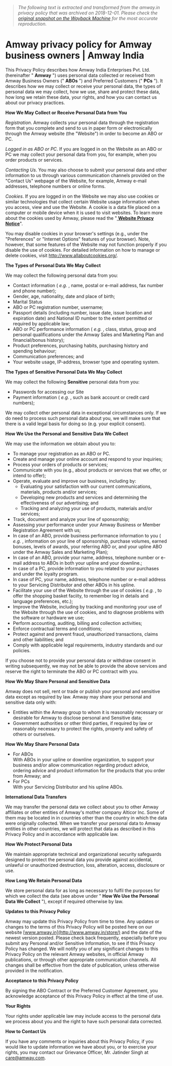 > *The following text is extracted and transformed from the amway.in privacy policy that was archived on 2018-12-01. Please check the [original snapshot on the Wayback Machine](https://web.archive.org/web/20181201061416id_/http%3A//www.amway.in/store/amway/en/INR/static-pages/abo-pc-privacy-policy) for the most accurate reproduction.*

# Amway privacy policy for Amway business owners | Amway India

This Privacy Policy describes how Amway India Enterprises Pvt. Ltd. (hereinafter " **Amway** ") uses personal data collected or received from Amway Business Owners (" **ABOs** ") and Preferred Customers (" **PCs** "). It describes how we may collect or receive your personal data, the types of personal data we may collect, how we use, share and protect these data, how long we retain these data, your rights, and how you can contact us about our privacy practices.

**How We May Collect or Receive Personal Data from You**

_Registration_. Amway collects your personal data through the registration form that you complete and send to us in paper form or electronically through the Amway website (the "Website") in order to become an ABO or PC.

_Logged in as ABO or PC_. If you are logged in on the Website as an ABO or PC we may collect your personal data from you, for example, when you order products or services.

_Contacting Us_. You may also choose to submit your personal data and other information to us through various communication channels provided on the "Contact Us" webpage of the Website, for example, Amway e-mail addresses, telephone numbers or online forms.

_Cookies_. If you are logged in on the Website we may also use cookies or similar technologies that collect certain Website usage information when you access, view and use the Website. A cookie is a data file placed on a computer or mobile device when it is used to visit websites. To learn more about the cookies used by Amway, please read the "[ **Website Privacy Notice**](http://www.amway.in/store/amway/en/INR/static-pages/privacyPolicy)".

You may disable cookies in your browser's settings (e.g., under the "Preferences" or "Internet Options" features of your browser). Note, however, that some features of the Website may not function properly if you disable the use of cookies. For detailed information on how to manage or delete cookies, visit <http://www.allaboutcookies.org/>.

**The Types of Personal Data We May Collect**

We may collect the following personal data from you:

  * Contact information ( _e.g._ , name, postal or e-mail address, fax number and phone number);
  * Gender, age, nationality, date and place of birth;
  * Marital Status
  * ABO or PC registration number, username;
  * Passport details (including number, issue date, issue location and expiration date) and National ID number to the extent permitted or required by applicable law;
  * ABO or PC performance information ( _e.g._ , class, status, group and personal qualifications under the Amway Sales and Marketing Plan and financial/bonus history);
  * Product preferences, purchasing habits, purchasing history and spending behaviour;
  * Communication preferences; and
  * Your website usage, IP-address, browser type and operating system.



**The Types of Sensitive Personal Data We May Collect**

We may collect the following **Sensitive** personal data from you:

  * Passwords for accessing our Site
  * Payment information ( _e.g._ , such as bank account or credit card numbers);



We may collect other personal data in exceptional circumstances only. If we do need to process such personal data about you, we will make sure that there is a valid legal basis for doing so (e.g. your explicit consent).

**How We Use the Personal and Sensitive Data We Collect**

We may use the information we obtain about you to:

  * To manage your registration as an ABO or PC.
  * Create and manage your online account and respond to your inquiries;
  * Process your orders of products or services;
  * Communicate with you (e.g., about products or services that we offer, or intend to offer);
  * Operate, evaluate and improve our business, including by: 
    * Evaluating your satisfaction with our current communications, materials, products and/or services;
    * Developing new products and services and determining the effectiveness of our advertising; and
    * Tracking and analyzing your use of products, materials and/or services;
  * Track, document and analyze your line of sponsorship;
  * Assessing your performance under your Amway Business or Member Registration Agreement with us;
  * In case of an ABO, provide business performance information to you ( _e.g._ , information on your line of sponsorship, purchase volumes, earned bonuses, levels of awards, your referring ABO or, and your upline ABO under the Amway Sales and Marketing Plan);
  * In case of an ABO, provide your name, address, telephone number or e-mail address to ABOs in both your upline and your downline.;
  * In case of a PC, provide information to you related to your purchases and under the loyalty program.
  * In case of PC, your name, address, telephone number or e-mail address to your Servicing Distributor and other ABOs in his upline.
  * Facilitate your use of the Website through the use of cookies ( _e.g._ , to offer the shopping basket faciity, to remember log in details and language preferences, etc.);
  * Improve the Website, including by tracking and monitoring your use of the Website through the use of cookies, and to diagnose problems with the software or hardware we use; 
  * Perform accounting, auditing, billing and collection activities; 
  * Enforce contractual terms and conditions; 
  * Protect against and prevent fraud, unauthorized transactions, claims and other liabilities; and
  * Comply with applicable legal requirements, industry standards and our policies.



If you choose not to provide your personal data or withdraw consent in writing subsequently, we may not be able to provide the above services and reserve the right to terminate the ABO or PC contract with you.

**How We May Share Personal and Sensitive Data**

Amway does not sell, rent or trade or publish your personal and sensitive data except as required by law. Amway may share your personal and sensitive data only with:

  * Entities within the Amway group to whom it is reasonably necessary or desirable for Amway to disclose personal and Sensitive data;
  * Government authorities or other third parties, if required by law or reasonably necessary to protect the rights, property and safety of others or ourselves.



**How We May Share Personal Data**

  * For ABOs  
With ABOs in your upline or downline organization, to support your business and/or allow communication regarding product advice, ordering advice and product information for the products that you order from Amway; and
  * For PCs  
With your Servicing Distributor and his upline ABOs.



**International Data Transfers**

We may transfer the personal data we collect about you to other Amway affiliates or other entities of Amway's mother company Alticor Inc. Some of them may be located in in countries other than the country in which the data were originally collected. When we transfer your personal data to Amway entities in other countries, we will protect that data as described in this Privacy Policy and in accordance with applicable law.

**How We Protect Personal Data**

We maintain appropriate technical and organizational security safeguards designed to protect the personal data you provide against accidental, unlawful or unauthorized destruction, loss, alteration, access, disclosure or use.

**How Long We Retain Personal Data**

We store personal data for as long as necessary to fulfil the purposes for which we collect the data (see above under " **How We Use the Personal Data We Collect** "), except if required otherwise by law.

**Updates to this Privacy Policy**

Amway may update this Privacy Policy from time to time. Any updates or changes to the terms of this Privacy Policy will be posted here on our website [www.amway.in](http://www.amway.in/store/) and the date of the newest version posted. Please check back frequently, especially before you submit any Personal and/or Sensitive Information, to see if this Privacy Policy has changed. We will notify you of any significant changes to this Privacy Policy on the relevant Amway websites, in official Amway publications, or through other appropriate communication channels. All changes shall be effective from the date of publication, unless otherwise provided in the notification.

**Acceptance to this Privacy Policy**

By signing the ABO Contract or the Preferred Customer Agreement, you acknowledge acceptance of this Privacy Policy in effect at the time of use.

**Your Rights**

Your rights under applicable law may include access to the personal data we process about you and the right to have such personal data corrected.

**How to Contact Us**

If you have any comments or inquiries about this Privacy Policy, if you would like to update information we have about you, or to exercise your rights, you may contact our Grievance Officer, Mr. Jatinder Singh at [care@amway.com](mailto:care@amway.com).
